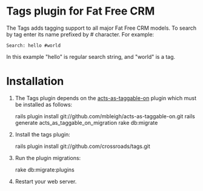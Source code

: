 Tags plugin for Fat Free CRM
============================

The Tags adds tagging support to all major Fat Free CRM models. To search by tag enter its
name prefixed by # character. For example:

    Search: hello #world

In this example "hello" is regular search string, and "world" is a tag.


Installation
============

1) The Tags plugin depends on the [acts-as-taggable-on](github.com/mbleigh/acts-as-taggable-on)
   plugin which must be installed as follows:

    rails plugin install git://github.com/mbleigh/acts-as-taggable-on.git
    rails generate acts_as_taggable_on_migration
    rake db:migrate

2) Install the tags plugin:

    rails plugin install git://github.com/crossroads/tags.git

3) Run the plugin migrations:

    rake db:migrate:plugins

4) Restart your web server.

